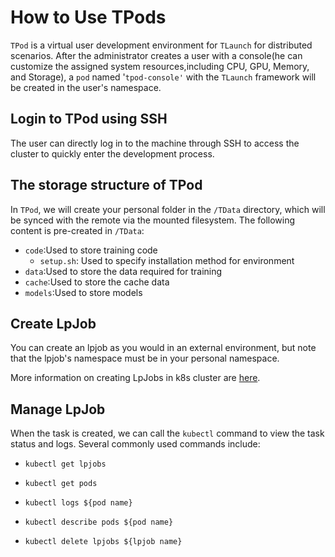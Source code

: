 # How to Use TPods
``TPod`` is a virtual user development environment for ``TLaunch`` for distributed scenarios. After the administrator creates a user with a console(he can customize the assigned system resources,including CPU, GPU, Memory, and Storage), a `pod` named '` tpod-console' ` with the ``TLaunch`` framework will be created in the user's namespace. 
## Login to TPod using SSH
The user can directly log in to the machine through SSH to access the cluster to quickly enter the development process.
## The storage structure of TPod
In ``TPod``, we will create your personal folder in the ``/TData`` directory, which will be synced with the remote via the mounted filesystem. The following content is pre-created in ``/TData``:

  - ```code```:Used to store training code
    - ```setup.sh```: Used to specify installation method for environment
  - ```data```:Used to store the data required for training
  - ```cache```:Used to store the cache data
  - ```models```:Used to store models
## Create LpJob
You can create an lpjob as you would in an external environment, but note that the lpjob's namespace must be in your personal namespace.

More information on creating LpJobs in k8s cluster are [here](./quick-start.md).
## Manage LpJob 
When the task is created, we can call the ``kubectl`` command to view the task status and logs. Several commonly used commands include:
  - ```kubectl get lpjobs```
  
  - ```kubectl get pods```

  - ```kubectl logs ${pod name}```

  - ```kubectl describe pods ${pod name}```

  - ```kubectl delete lpjobs ${lpjob name}```